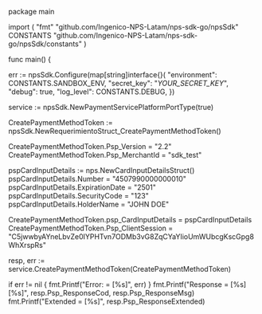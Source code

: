 package main

import (
    "fmt"
    "github.com/Ingenico-NPS-Latam/nps-sdk-go/npsSdk"
    CONSTANTS "github.com/Ingenico-NPS-Latam/nps-sdk-go/npsSdk/constants"
)

func main() {

err := npsSdk.Configure(map[string]interface{}(
    "environment": CONSTANTS.SANDBOX_ENV,
    "secret_key": "_YOUR_SECRET_KEY_",
    "debug": true,
    "log_level": CONSTANTS.DEBUG,
})

service := npsSdk.NewPaymentServicePlatformPortType(true)

CreatePaymentMethodToken := npsSdk.NewRequerimientoStruct_CreatePaymentMethodToken()

CreatePaymentMethodToken.Psp_Version = "2.2"
CreatePaymentMethodToken.Psp_MerchantId = "sdk_test"

pspCardInputDetails := nps.NewCardInputDetailsStruct()
pspCardInputDetails.Number = "4507990000000010"
pspCardInputDetails.ExpirationDate = "2501"
pspCardInputDetails.SecurityCode = "123"
pspCardInputDetails.HolderName = "JOHN DOE"

CreatePaymentMethodToken.psp_CardInputDetails = pspCardInputDetails
CreatePaymentMethodToken.Psp_ClientSession = "C5jwwbyAYneLbvZe0IYPHTvn7ODMb3vG8ZqCYaYIioUmWUbcgKscGpg8WhXrspRs"

resp, err := service.CreatePaymentMethodToken(CreatePaymentMethodToken)

if err != nil {
    fmt.Printf("Error: = [%s]", err)
}
fmt.Printf("Response = [%s] [%s]", resp.Psp_ResponseCod, resp.Psp_ResponseMsg)
fmt.Printf("Extended = [%s]", resp.Psp_ResponseExtended)
